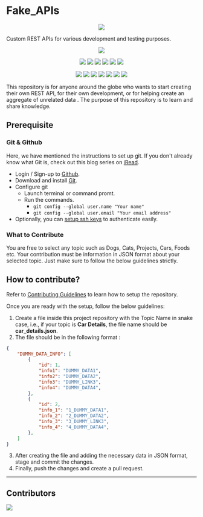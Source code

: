 # Fake_APIs

<p align="center">
    <a href="https://github.com/euhidaman/Fake_APIs">
        <img src="https://www.cloudways.com/blog/wp-content/uploads/Rest-API-introduction.jpg" >
    </a>
</p>

Custom REST APIs for various development and testing purposes.

<div align="center">

<a href="https://github.com/euhidaman/Fake_APIs"><img src="https://badges.frapsoft.com/os/v1/open-source.svg?v=103"></a>

<a href="https://github.com/euhidaman/Fake_APIs"><img src="https://img.shields.io/static/v1.svg?label=Contributions&message=Welcome&color=yellow"></a>
<a href="https://github.com/euhidaman/"><img src="https://img.shields.io/badge/Maintained%3F-yes-brightgreen.svg?v=103"></a>
<a href="https://github.com/euhidaman/Fake_APIs"><img src="https://img.shields.io/github/repo-size/euhidaman/Fake_APIs.svg?label=Repo%20size&style=flat"></a>
<a href="https://github.com/euhidaman/Fake_APIs"><img src="https://img.shields.io/tokei/lines/github/euhidaman/Fake_APIs?color=yellow&label=Lines%20of%20Code"></a>
<a href="https://github.com/euhidaman/Fake_APIs/blob/main/LICENSE"><img src="https://img.shields.io/badge/license-MIT-brightgreen.svg?v=103"></a>
<a href="https://github.com/euhidaman/Fake_APIs/watchers"><img src="https://img.shields.io/github/watchers/euhidaman/Fake_APIs"></a>
  
<a href="https://github.com/euhidaman/Fake_APIs/graphs/contributors"><img src="https://img.shields.io/github/contributors/euhidaman/Fake_APIs?color=brightgreen"></a>
<a href="https://github.com/euhidaman/Fake_APIs/stargazers"><img src="https://img.shields.io/github/stars/euhidaman/Fake_APIs?color=0059b3"></a>
<a href="https://github.com/euhidaman/Fake_APIs/network/members"><img src="https://img.shields.io/github/forks/euhidaman/Fake_APIs?color=yellow"></a>
<a href="https://github.com/euhidaman/Fake_APIs/issues"><img src="https://img.shields.io/github/issues/euhidaman/Fake_APIs?color=brightgreen"></a>
<a href="https://github.com/euhidaman/Fake_APIs/issues?q=is%3Aissue+is%3Aclosed"><img src="https://img.shields.io/github/issues-closed-raw/euhidaman/Fake_APIs?color=0059b3"></a>
<a href="https://github.com/euhidaman/Fake_APIs/pulls"><img src="https://img.shields.io/github/issues-pr/euhidaman/Fake_APIs?color=yellow"></a>
<a href="https://github.com/euhidaman/Fake_APIs/pulls?q=is%3Apr+is%3Aclosed"><img src="https://img.shields.io/github/issues-pr-closed-raw/euhidaman/Fake_APIs?color=brightgreen"></a> 
</div>

This repository is for anyone around the globe who wants to start creating their own REST API, for their own development, or for helping create an aggregate of unrelated data . The purpose of this repository is to learn and share knowledge.


## Prerequisite

### Git & Github
Here, we have mentioned the instructions to set up git. If you don't already know what Git is, check out this blog series on [iRead](https://iread.ga/series/1/git-and-github).

- Login / Sign-up to [Github](https://github.com/login).
- Download and install [Git](https://git-scm.com/downloads).
- Configure git
    - Launch terminal or command promt.
    - Run the commands.
        - `git config --global user.name "Your name"`
        - `git config --global user.email "Your email address"` 
 - Optionally, you can [setup ssh keys](https://docs.github.com/en/github/authenticating-to-github/connecting-to-github-with-ssh/generating-a-new-ssh-key-and-adding-it-to-the-ssh-agent) to authenticate easily. 


### What to Contribute

You are free to select any topic such as Dogs, Cats, Projects, Cars, Foods etc. Your contribution must be information in JSON format about your selected topic. Just make sure to follow the below guidelines strictly.

## How to contribute?

Refer to [Contributing Guidelines](https://github.com/euhidaman/Fake_APIs/blob/master/CONTRIBUTING.md) to learn how to setup the repository.

Once you are ready with the setup, follow the below guidelines:
1. Create a file inside this project repository with the Topic Name in snake case, i.e., if your topic is **Car Details**, the file name should be **car_details.json**.
2. The file should be in the following format :
```json
{
    "DUMMY_DATA_INFO": [
        {
            "id": 1,
            "info1": "DUMMY_DATA1",
            "info2": "DUMMY_DATA2",
            "info3": "DUMMY_LINK3",
            "info4": "DUMMY_DATA4",
        },
        {
            "id": 2,
            "info_1": "1_DUMMY_DATA1",
            "info_2": "2_DUMMY_DATA2",
            "info_3": "3_DUMMY_LINK3",
            "info_4": "4_DUMMY_DATA4",
        },
    ]
}
```
3. After creating the file and adding the necessary data in JSON format, stage and commit the changes.
4. Finally, push the changes and create a pull request.

<hr>

## Contributors
<a href="https://github.com/euhidaman/Fake_APIs/graphs/contributors">
  <img src="https://contrib.rocks/image?repo=euhidaman/Fake_APIs" />
</a>